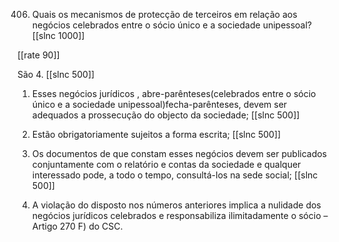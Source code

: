 406.  Quais  os  mecanismos  de  protecção  de  terceiros  em  relação  aos  negócios celebrados  entre o sócio único  e a sociedade  unipessoal?
[[slnc 1000]]

[[rate 90]]

São 4.
[[slnc 500]]

1)  Esses  negócios  jurídicos  , abre-parênteses(celebrados  entre  o  sócio  único  e  a  sociedade   unipessoal)fecha-parênteses,  devem ser adequados  a prossecução do objecto da sociedade;
[[slnc 500]]

2)  Estão obrigatoriamente  sujeitos  a forma  escrita;
[[slnc 500]]

3)  Os  documentos  de  que  constam  esses  negócios  devem  ser  publicados  conjuntamente com o  relatório  e  contas  da  sociedade  e  qualquer  interessado pode, a  todo  o  tempo, consultá-los na sede social;
[[slnc 500]]

4)  A  violação  do  disposto  nos  números  anteriores  implica  a  nulidade  dos  negócios  jurídicos celebrados  e responsabiliza  ilimitadamente o sócio – Artigo 270 F) do CSC.
